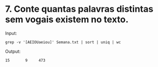 # 7. Conte quantas palavras distintas sem vogais existem no texto.

Input:


    grep -v '[AEIOUaeiou]' Semana.txt | sort | uniq | wc

Output: 

    15       9     473
